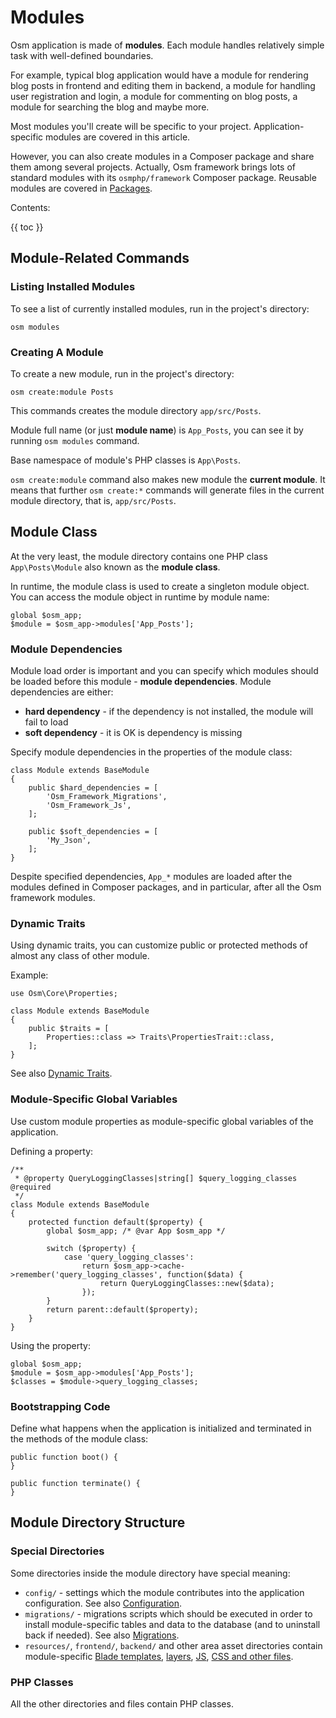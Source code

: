 # Modules

Osm application is made of **modules**. Each module handles relatively simple task with well-defined boundaries. 

For example, typical blog application would have a module for rendering blog posts in frontend and editing them in backend, a module for handling user registration and login, a module for commenting on blog posts, a module for searching the blog and maybe more.

Most modules you'll create will be specific to your project. Application-specific modules are covered in this article. 

However, you can also create modules in a Composer package and share them among several projects. Actually, Osm framework brings lots of standard modules with its `osmphp/framework` Composer package. Reusable modules are covered in [Packages](packages.html).  

Contents:

{{ toc }}

## Module-Related Commands

### Listing Installed Modules

To see a list of currently installed modules, run in the project's directory:

    osm modules

### Creating A Module

To create a new module, run in the project's directory:

    osm create:module Posts

This commands creates the module directory `app/src/Posts`. 

Module full name (or just **module name**) is `App_Posts`, you can see it by running `osm modules` command. 

Base namespace of module's PHP classes is `App\Posts`. 

`osm create:module` command also makes new module the **current module**. It means that further  `osm create:*` commands will generate files in the current module directory, that is, `app/src/Posts`. 

## Module Class

At the very least, the module directory contains one PHP class `App\Posts\Module` also known as the **module class**.

In runtime, the module class is used to create a singleton module object. You can access the module object in runtime by module name:

    global $osm_app;
    $module = $osm_app->modules['App_Posts'];  


### Module Dependencies

Module load order is important and you can specify which modules should be loaded before this module - **module dependencies**. Module dependencies are either: 

* **hard dependency** - if the dependency is not installed, the module will fail to load
* **soft dependency** - it is OK is dependency is missing 

Specify module dependencies in the properties of the module class:

    class Module extends BaseModule
    {
        public $hard_dependencies = [
            'Osm_Framework_Migrations',
            'Osm_Framework_Js',
        ];
    
        public $soft_dependencies = [
            'My_Json',
        ];
    }

Despite specified dependencies, `App_*` modules are loaded after the modules defined in Composer packages, and in particular, after all the Osm framework modules. 

### Dynamic Traits

Using dynamic traits, you can customize public or protected methods of almost any class of other module.  

Example:

    use Osm\Core\Properties;

    class Module extends BaseModule
    {
        public $traits = [
            Properties::class => Traits\PropertiesTrait::class,
        ];
    }

See also [Dynamic Traits](dynamic-traits.html).

### Module-Specific Global Variables

Use custom module properties as module-specific global variables of the application.

Defining a property:

    /**
     * @property QueryLoggingClasses|string[] $query_logging_classes @required
     */
    class Module extends BaseModule
    {
        protected function default($property) {
            global $osm_app; /* @var App $osm_app */
    
            switch ($property) {
                case 'query_logging_classes': 
                    return $osm_app->cache->remember('query_logging_classes', function($data) {
                        return QueryLoggingClasses::new($data);
                    });
            }
            return parent::default($property);
        }
    }

Using the property:

    global $osm_app;
    $module = $osm_app->modules['App_Posts']; 
    $classes = $module->query_logging_classes; 

### Bootstrapping Code

Define what happens when the application is initialized and terminated in the methods of the module class:

    public function boot() {
    }

    public function terminate() {
    }

## Module Directory Structure

### Special Directories

Some directories inside the module directory have special meaning:

* `config/` - settings which the module contributes into the application configuration. See also [Configuration](configuration.html).
* `migrations/` - migrations scripts which should be executed in order to install module-specific tables and data to the database (and to uninstall back if needed). See also [Migrations](../databases/migrations.html).
* `resources/`, `frontend/`, `backend/` and other area asset directories contain module-specific [Blade templates](../web-pages/templates.html), [layers](../web-pages/layers.html), [JS](../scripts.html), [CSS and other files](../styles.html).   

### PHP Classes

All the other directories and files contain PHP classes. 
